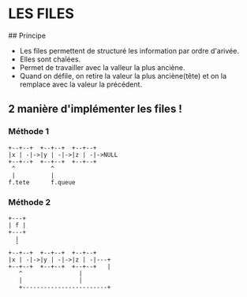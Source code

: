 # LES FILES


## Principe

* Les files permettent de structuré les information par ordre d'arivée. 
* Elles sont chaîées.
* Permet de travailler avec la valleur la plus anciène.
* Quand on défile, on retire la valeur la plus anciène(tête) et on la remplace avec la valeur la précédent.

## 2 manière d'implémenter les files !

### Méthode 1

```
+--+--+  +--+--+  +--+--+ 
|x | -|->|y | -|->|z | -|->NULL
+--+--+  +--+--+  +--+--+
 ^		    ^
 |		    |
f.tete 		f.queue
```

### Méthode 2

```
+---+
| f |
+---+
  |
  ˇ 
+--+--+  +--+--+  +--+--+ 
|x | -|->|y | -|->|z | -|---+
+--+--+  +--+--+  +--+--+   |
   ^			    |
   |			    |
   +------------------------+
```
